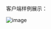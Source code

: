 客户端样例展示：

![image](https://github.com/user-attachments/assets/3edced5d-547b-48d5-9b8e-65a26af1c5f9)


